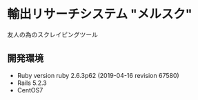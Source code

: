 # 輸出リサーチシステム "メルスク"

友人の為のスクレイピングツール

## 開発環境

* Ruby version ruby 2.6.3p62 (2019-04-16 revision 67580) 
* Rails 5.2.3
* CentOS7
